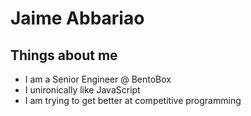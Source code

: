 # Jaime Abbariao

## Things about me

- I am a Senior Engineer @ BentoBox
- I unironically like JavaScript
- I am trying to get better at competitive programming

